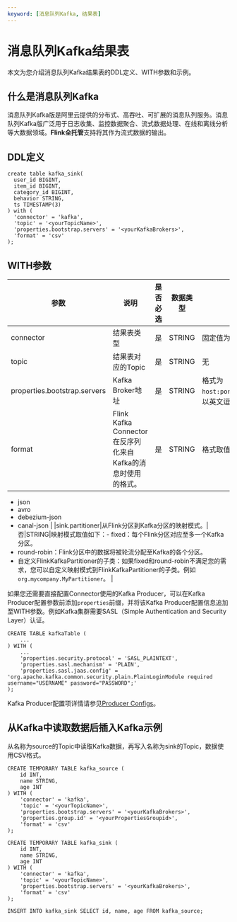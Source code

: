 ```yaml
---
keyword: [消息队列Kafka, 结果表]
---
```


# 消息队列Kafka结果表

本文为您介绍消息队列Kafka结果表的DDL定义、WITH参数和示例。

## 什么是消息队列Kafka

消息队列Kafka版是阿里云提供的分布式、高吞吐、可扩展的消息队列服务。消息队列Kafka版广泛用于日志收集、监控数据聚合、流式数据处理、在线和离线分析等大数据领域。**Flink全托管**支持将其作为流式数据的输出。

## DDL定义

```
create table kafka_sink(  
  user_id BIGINT,
  item_id BIGINT,
  category_id BIGINT,
  behavior STRING,
  ts TIMESTAMP(3)        
) with (
  'connector' = 'kafka',
  'topic' = '<yourTopicName>',
  'properties.bootstrap.servers' = '<yourKafkaBrokers>',
  'format' = 'csv'
);
```

## WITH参数

|参数|说明|是否必选|数据类型|备注|
|--|--|----|----|--|
|connector|结果表类型|是|STRING|固定值为`kafka`。|
|topic|结果表对应的Topic|是|STRING|无|
|properties.bootstrap.servers|Kafka Broker地址|是|STRING|格式为`host:port,host:port,host:port`，以英文逗号（,）分割。|
|format|Flink Kafka Connector在反序列化来自Kafka的消息时使用的格式。|是|STRING|格式取值如下：-   csv
-   json
-   avro
-   debezium-json
-   canal-json |
|sink.partitioner|从Flink分区到Kafka分区的映射模式。|否|STRING|映射模式取值如下：-   fixed：每个Flink分区对应至多一个Kafka分区。
-   round-robin：Flink分区中的数据将被轮流分配至Kafka的各个分区。
-   自定义FlinkKafkaPartitioner的子类：如果fixed和round-robin不满足您的需求，您可以自定义映射模式到FlinkKafkaPartitioner的子类。例如`org.mycompany.MyPartitioner`。 |

如果您还需要直接配置Connector使用的Kafka Producer，可以在Kafka Producer配置参数前添加`properties`前缀，并将该Kafka Producer配置信息追加至WITH参数。例如Kafka集群需要SASL（Simple Authentication and Security Layer）认证。

```
CREATE TABLE kafkaTable (
    ...
) WITH (
    ...
    'properties.security.protocol' = 'SASL_PLAINTEXT',
    'properties.sasl.mechanism' = 'PLAIN',
    'properties.sasl.jaas.config' = 'org.apache.kafka.common.security.plain.PlainLoginModule required username="USERNAME" password="PASSWORD";'
);
```

Kafka Producer配置项详情请参见[Producer Configs](https://kafka.apache.org/documentation/#producerconfigs)。

## 从Kafka中读取数据后插入Kafka示例

从名称为source的Topic中读取Kafka数据，再写入名称为sink的Topic，数据使用CSV格式。

```
CREATE TEMPORARY TABLE kafka_source (
    id INT,
    name STRING,
    age INT
) WITH (
    'connector' = 'kafka',
    'topic' = '<yourTopicName>',
    'properties.bootstrap.servers' = '<yourKafkaBrokers>',
    'properties.group.id' = '<yourPropertiesGroupid>',
    'format' = 'csv'
);

CREATE TEMPORARY TABLE kafka_sink (
    id INT,
    name STRING,
    age INT
) WITH (
    'connector' = 'kafka',
    'topic' = '<yourTopicName>',
    'properties.bootstrap.servers' = '<yourKafkaBrokers>',
    'format' = 'csv'
);

INSERT INTO kafka_sink SELECT id, name, age FROM kafka_source;
```


